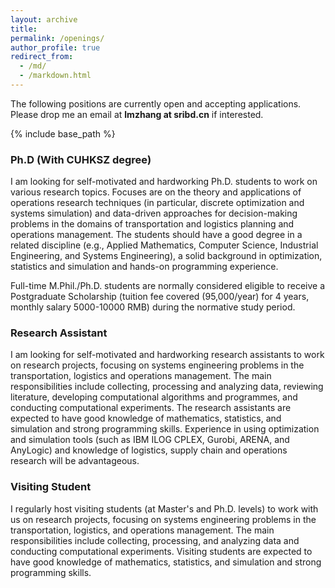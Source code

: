 ```yaml
---
layout: archive
title: 
permalink: /openings/
author_profile: true
redirect_from:
  - /md/
  - /markdown.html
---
```

The following positions are currently open and accepting applications. Please drop me an email at **lmzhang at sribd.cn** if interested.
 
{% include base_path %}
### Ph.D (With CUHKSZ degree)
I am looking for self-motivated and hardworking Ph.D. students to work on various research topics. Focuses are on the theory and applications of operations research techniques (in particular, discrete optimization and systems simulation) and data-driven approaches for decision-making problems in the domains of transportation and logistics planning and operations management. The students should have a good degree in a related discipline (e.g., Applied Mathematics, Computer Science, Industrial Engineering, and Systems Engineering), a solid background in optimization, statistics and simulation and hands-on programming experience.

Full-time M.Phil./Ph.D. students are normally considered eligible to receive a Postgraduate Scholarship (tuition fee covered (95,000/year) for 4 years, monthly salary 5000-10000 RMB) during the normative study period.


### Research Assistant
I am looking for self-motivated and hardworking research assistants to work on research projects, focusing on systems engineering problems in the transportation, logistics and operations management. The main responsibilities include collecting, processing and analyzing data, reviewing literature, developing computational algorithms and programmes, and conducting computational experiments. The research assistants are expected to have good knowledge of mathematics, statistics, and simulation and strong programming skills. Experience in using optimization and simulation tools (such as IBM ILOG CPLEX, Gurobi, ARENA, and AnyLogic) and knowledge of logistics, supply chain and operations research will be advantageous.

### Visiting Student
I regularly host visiting students (at Master's and Ph.D. levels) to work with us on research projects, focusing on systems engineering problems in the transportation, logistics, and operations management. The main responsibilities include collecting, processing, and analyzing data and conducting computational experiments. Visiting students are expected to have good knowledge of mathematics, statistics, and simulation and strong programming skills. 
